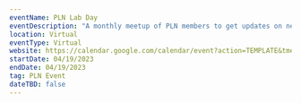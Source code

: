 ```yaml
---
eventName: PLN Lab Day
eventDescription: "A monthly meetup of PLN members to get updates on network infrastructure and learn about different projects in the ecosystem."
location: Virtual
eventType: Virtual
website: https://calendar.google.com/calendar/event?action=TEMPLATE&tmeid=MHY5ZG5jZml0OW1pZmZ0azR0ZDYxNGVvZ3FfMjAyMzA0MTlUMTYwMDAwWiBjX2lkbDFwamMyN3JwNGtnbm9uZ291dnRia3Y4QGc&tmsrc=c_idl1pjc27rp4kgnongouvtbkv8%40group.calendar.google.com
startDate: 04/19/2023
endDate: 04/19/2023
tag: PLN Event
dateTBD: false
---
```

